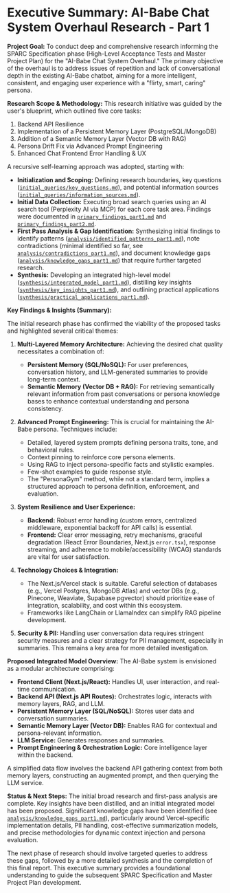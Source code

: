 # Executive Summary: AI-Babe Chat System Overhaul Research - Part 1

**Project Goal:** To conduct deep and comprehensive research informing the SPARC Specification phase (High-Level Acceptance Tests and Master Project Plan) for the "AI-Babe Chat System Overhaul." The primary objective of the overhaul is to address issues of repetition and lack of conversational depth in the existing AI-Babe chatbot, aiming for a more intelligent, consistent, and engaging user experience with a "flirty, smart, caring" persona.

**Research Scope & Methodology:**
This research initiative was guided by the user's blueprint, which outlined five core tasks:
1.  Backend API Resilience
2.  Implementation of a Persistent Memory Layer (PostgreSQL/MongoDB)
3.  Addition of a Semantic Memory Layer (Vector DB with RAG)
4.  Persona Drift Fix via Advanced Prompt Engineering
5.  Enhanced Chat Frontend Error Handling & UX

A recursive self-learning approach was adopted, starting with:
*   **Initialization and Scoping:** Defining research boundaries, key questions ([`initial_queries/key_questions.md`](../initial_queries/key_questions.md)), and potential information sources ([`initial_queries/information_sources.md`](../initial_queries/information_sources.md)).
*   **Initial Data Collection:** Executing broad search queries using an AI search tool (Perplexity AI via MCP) for each core task area. Findings were documented in [`primary_findings_part1.md`](../data_collection/primary_findings_part1.md) and [`primary_findings_part2.md`](../data_collection/primary_findings_part2.md).
*   **First Pass Analysis & Gap Identification:** Synthesizing initial findings to identify patterns ([`analysis/identified_patterns_part1.md`](../analysis/identified_patterns_part1.md)), note contradictions (minimal identified so far, see [`analysis/contradictions_part1.md`](../analysis/contradictions_part1.md)), and document knowledge gaps ([`analysis/knowledge_gaps_part1.md`](../analysis/knowledge_gaps_part1.md)) that require further targeted research.
*   **Synthesis:** Developing an integrated high-level model ([`synthesis/integrated_model_part1.md`](../synthesis/integrated_model_part1.md)), distilling key insights ([`synthesis/key_insights_part1.md`](../synthesis/key_insights_part1.md)), and outlining practical applications ([`synthesis/practical_applications_part1.md`](../synthesis/practical_applications_part1.md)).

**Key Findings & Insights (Summary):**

The initial research phase has confirmed the viability of the proposed tasks and highlighted several critical themes:

1.  **Multi-Layered Memory Architecture:** Achieving the desired chat quality necessitates a combination of:
    *   **Persistent Memory (SQL/NoSQL):** For user preferences, conversation history, and LLM-generated summaries to provide long-term context.
    *   **Semantic Memory (Vector DB + RAG):** For retrieving semantically relevant information from past conversations or persona knowledge bases to enhance contextual understanding and persona consistency.

2.  **Advanced Prompt Engineering:** This is crucial for maintaining the AI-Babe persona. Techniques include:
    *   Detailed, layered system prompts defining persona traits, tone, and behavioral rules.
    *   Context pinning to reinforce core persona elements.
    *   Using RAG to inject persona-specific facts and stylistic examples.
    *   Few-shot examples to guide response style.
    *   The "PersonaGym" method, while not a standard term, implies a structured approach to persona definition, enforcement, and evaluation.

3.  **System Resilience and User Experience:**
    *   **Backend:** Robust error handling (custom errors, centralized middleware, exponential backoff for API calls) is essential.
    *   **Frontend:** Clear error messaging, retry mechanisms, graceful degradation (React Error Boundaries, Next.js `error.tsx`), response streaming, and adherence to mobile/accessibility (WCAG) standards are vital for user satisfaction.

4.  **Technology Choices & Integration:**
    *   The Next.js/Vercel stack is suitable. Careful selection of databases (e.g., Vercel Postgres, MongoDB Atlas) and vector DBs (e.g., Pinecone, Weaviate, Supabase pgvector) should prioritize ease of integration, scalability, and cost within this ecosystem.
    *   Frameworks like LangChain or LlamaIndex can simplify RAG pipeline development.

5.  **Security & PII:** Handling user conversation data requires stringent security measures and a clear strategy for PII management, especially in summaries. This remains a key area for more detailed investigation.

**Proposed Integrated Model Overview:**
The AI-Babe system is envisioned as a modular architecture comprising:
*   **Frontend Client (Next.js/React):** Handles UI, user interaction, and real-time communication.
*   **Backend API (Next.js API Routes):** Orchestrates logic, interacts with memory layers, RAG, and LLM.
*   **Persistent Memory Layer (SQL/NoSQL):** Stores user data and conversation summaries.
*   **Semantic Memory Layer (Vector DB):** Enables RAG for contextual and persona-relevant information.
*   **LLM Service:** Generates responses and summaries.
*   **Prompt Engineering & Orchestration Logic:** Core intelligence layer within the backend.

A simplified data flow involves the backend API gathering context from both memory layers, constructing an augmented prompt, and then querying the LLM service.

**Status & Next Steps:**
The initial broad research and first-pass analysis are complete. Key insights have been distilled, and an initial integrated model has been proposed. Significant knowledge gaps have been identified (see [`analysis/knowledge_gaps_part1.md`](../analysis/knowledge_gaps_part1.md)), particularly around Vercel-specific implementation details, PII handling, cost-effective summarization models, and precise methodologies for dynamic context injection and persona evaluation.

The next phase of research should involve targeted queries to address these gaps, followed by a more detailed synthesis and the completion of this final report. This executive summary provides a foundational understanding to guide the subsequent SPARC Specification and Master Project Plan development.